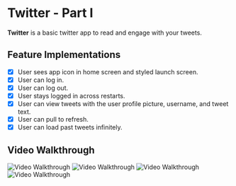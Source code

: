 # Twitter - Part I

**Twitter** is a basic twitter app to read and engage with your tweets.

## Feature Implementations

- [x] User sees app icon in home screen and styled launch screen.
- [x] User can log in.
- [x] User can log out.
- [x] User stays logged in across restarts.
- [x] User can view tweets with the user profile picture, username, and tweet text.
- [x] User can pull to refresh.
- [x] User can load past tweets infinitely.

## Video Walkthrough

<img src='http://g.recordit.co/LCa0yo7Qte.gif' title='Video Walkthrough' width='' alt='Video Walkthrough' />
<img src='http://g.recordit.co/KhMUxGic1w.gif' title='Video Walkthrough' width='' alt='Video Walkthrough' />
<img src='http://g.recordit.co/qFnO8keO1P.gif' title='Video Walkthrough' width='' alt='Video Walkthrough' />
<img src='http://g.recordit.co/VuRnzpTGb6.gif' title='Video Walkthrough' width='' alt='Video Walkthrough' />
